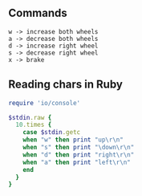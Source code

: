 Commands
--------

```
w -> increase both wheels
a -> decrease both wheels
d -> increase right wheel
s -> decrease right wheel
x -> brake
```


Reading chars in Ruby
---------------------

```ruby
require 'io/console'

$stdin.raw {
  10.times {
    case $stdin.getc
    when "w" then print "up\r\n"
    when "s" then print "\down\r\n"
    when "d" then print "right\r\n"
    when "a" then print "left\r\n"
    end
  }
}
```

